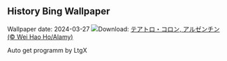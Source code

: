 ## History Bing Wallpaper
Wallpaper date: 2024-03-27
![](https://www.bing.com/th?id=OHR.TeatroColon_JA-JP5032198346_UHD.jpg&w=1000)Download: [テアトロ・コロン, アルゼンチン (© Wei Hao Ho/Alamy)](https://www.bing.com/th?id=OHR.TeatroColon_JA-JP5032198346_UHD.jpg)

Auto get programm by LtgX
